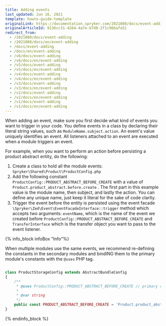 ```yaml
---
title: Adding events
last_updated: Jun 16, 2021
template: howto-guide-template
originalLink: https://documentation.spryker.com/2021080/docs/event-adding
originalArticleId: 9136cc31-4264-4a7e-b7d8-2f1c966afa51
redirect_from:
  - /2021080/docs/event-adding
  - /2021080/docs/en/event-adding
  - /docs/event-adding
  - /docs/en/event-adding
  - /v6/docs/event-adding
  - /v6/docs/en/event-adding
  - /v5/docs/event-adding
  - /v5/docs/en/event-adding
  - /v4/docs/event-adding
  - /v4/docs/en/event-adding
  - /v3/docs/event-adding
  - /v3/docs/en/event-adding
  - /v2/docs/event-adding
  - /v2/docs/en/event-adding
  - /v1/docs/event-adding
  - /v1/docs/en/event-adding
---
```


When adding an event, make sure you first decide what kind of events you want to trigger in your code. You define events in a class by declaring their literal string values, such as `ModuleName.subject.action`. An event's value uniquely identifies an event. All listeners attached to an event are executed when a module triggers an event.

For example, when you want to perform an action before persisting a product abstract entity, do the following:
1. Create a class to hold all the module events: `Spryker\Shared\Product\ProductConfig.php`
2. Add the following constant `ProductConfig::PRODUCT_ABSTRACT_BEFORE_CREATE` with a value of `Product.product_abstract.before.create` . The first part in this example value is the module name, then subject, and lastly the action. You can define any unique name, just keep it literal for the sake of code clarity.
3. Trigger the event before the entity is persisted using the event facade `\Spryker\Zed\Event\EventFacadeInterface::trigger` method which accepts two arguments: `eventName`, which is the name of the event we created before `ProductConfig::PRODUCT_ABSTRACT_BEFORE_CREATE` and `TransferInterface` which is the transfer object you want to pass to the event listener.

{% info_block infoBox "Info"%}

When multiple modules use the same events, we recommend re-defining the constants in the secondary modules and bindING them to the primary module's constants with the `@uses` PHP tag.

```php

class ProductStorageConfig extends AbstractBundleConfig
{
    /**
     * @uses ProductConfig::PRODUCT_ABSTRACT_BEFORE_CREATE // primary constant
     *
     * @var string
     */
    public const PRODUCT_ABSTRACT_BEFORE_CREATE = 'Product.product_abstract.before.create'; // secondary constant
}
```

{% endinfo_block %}
